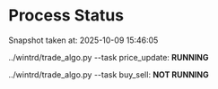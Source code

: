 # Process Status

Snapshot taken at: 2025-10-09 15:46:05

../wintrd/trade_algo.py --task price_update: **RUNNING**

../wintrd/trade_algo.py --task buy_sell: **NOT RUNNING**

